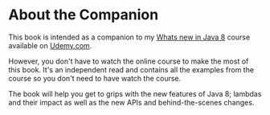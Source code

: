 # About the Companion

This book is intended as a companion to my [Whats new in Java 8](https://www.udemy.com/whats-new-in-java-8) course available on [Udemy.com](https://www.udemy.com/whats-new-in-java-8).

However, you don't have to watch the online course to make the most of this book. It's an independent read and  contains all the examples from the course so you don't need to have watch the course.

The book will help you get to grips with the new features of Java 8; lambdas and their impact as well as the new APIs and behind-the-scenes changes.
